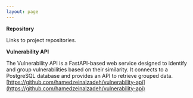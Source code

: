 ```yaml
---
layout: page
---
```


**Repository**

Links to project repositories.

**Vulnerability API**

The Vulnerability API is a FastAPI-based web service designed to identify and group vulnerabilities based on their similarity. It connects to a PostgreSQL database and provides an API to retrieve grouped data.  
[https://github.com/hamedzeinalzadeh/vulnerability-api](https://github.com/hamedzeinalzadeh/vulnerability-api)